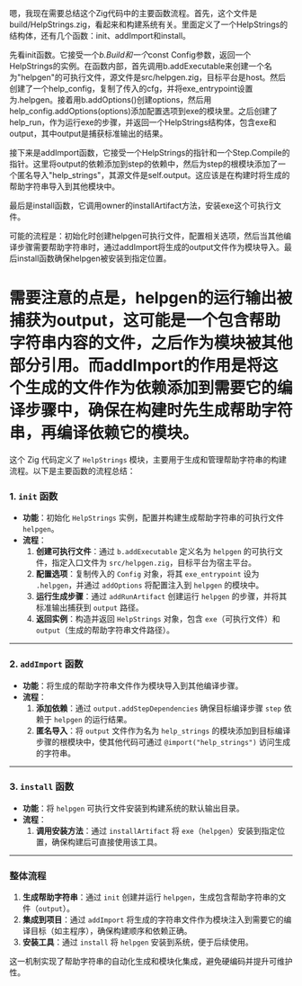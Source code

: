 嗯，我现在需要总结这个Zig代码中的主要函数流程。首先，这个文件是build/HelpStrings.zig，看起来和构建系统有关。里面定义了一个HelpStrings的结构体，还有几个函数：init、addImport和install。

先看init函数。它接受一个*b.Build和一个*const Config参数，返回一个HelpStrings的实例。在函数内部，首先调用b.addExecutable来创建一个名为"helpgen"的可执行文件，源文件是src/helpgen.zig，目标平台是host。然后创建了一个help_config，复制了传入的cfg，并将exe_entrypoint设置为.helpgen。接着用b.addOptions()创建options，然后用help_config.addOptions(options)添加配置选项到exe的模块里。之后创建了help_run，作为运行exe的步骤，并返回一个HelpStrings结构体，包含exe和output，其中output是捕获标准输出的结果。

接下来是addImport函数，它接受一个HelpStrings的指针和一个Step.Compile的指针。这里将output的依赖添加到step的依赖中，然后为step的根模块添加了一个匿名导入"help_strings"，其源文件是self.output。这应该是在构建时将生成的帮助字符串导入到其他模块中。

最后是install函数，它调用owner的installArtifact方法，安装exe这个可执行文件。

可能的流程是：初始化时创建helpgen可执行文件，配置相关选项，然后当其他编译步骤需要帮助字符串时，通过addImport将生成的output文件作为模块导入。最后install函数确保helpgen被安装到指定位置。

需要注意的点是，helpgen的运行输出被捕获为output，这可能是一个包含帮助字符串内容的文件，之后作为模块被其他部分引用。而addImport的作用是将这个生成的文件作为依赖添加到需要它的编译步骤中，确保在构建时先生成帮助字符串，再编译依赖它的模块。
================================================
这个 Zig 代码定义了 `HelpStrings` 模块，主要用于生成和管理帮助字符串的构建流程。以下是主要函数的流程总结：

### 1. `init` 函数
- **功能**：初始化 `HelpStrings` 实例，配置并构建生成帮助字符串的可执行文件 `helpgen`。
- **流程**：
  1. **创建可执行文件**：通过 `b.addExecutable` 定义名为 `helpgen` 的可执行文件，指定入口文件为 `src/helpgen.zig`，目标平台为宿主平台。
  2. **配置选项**：复制传入的 `Config` 对象，将其 `exe_entrypoint` 设为 `.helpgen`，并通过 `addOptions` 将配置注入到 `helpgen` 的模块中。
  3. **运行生成步骤**：通过 `addRunArtifact` 创建运行 `helpgen` 的步骤，并将其标准输出捕获到 `output` 路径。
  4. **返回实例**：构造并返回 `HelpStrings` 对象，包含 `exe`（可执行文件）和 `output`（生成的帮助字符串文件路径）。

---

### 2. `addImport` 函数
- **功能**：将生成的帮助字符串文件作为模块导入到其他编译步骤。
- **流程**：
  1. **添加依赖**：通过 `output.addStepDependencies` 确保目标编译步骤 `step` 依赖于 `helpgen` 的运行结果。
  2. **匿名导入**：将 `output` 文件作为名为 `help_strings` 的模块添加到目标编译步骤的根模块中，使其他代码可通过 `@import("help_strings")` 访问生成的字符串。

---

### 3. `install` 函数
- **功能**：将 `helpgen` 可执行文件安装到构建系统的默认输出目录。
- **流程**：
  1. **调用安装方法**：通过 `installArtifact` 将 `exe`（`helpgen`）安装到指定位置，确保构建后可直接使用该工具。

---

### 整体流程
1. **生成帮助字符串**：通过 `init` 创建并运行 `helpgen`，生成包含帮助字符串的文件（`output`）。
2. **集成到项目**：通过 `addImport` 将生成的字符串文件作为模块注入到需要它的编译目标（如主程序），确保构建顺序和依赖正确。
3. **安装工具**：通过 `install` 将 `helpgen` 安装到系统，便于后续使用。

这一机制实现了帮助字符串的自动化生成和模块化集成，避免硬编码并提升可维护性。